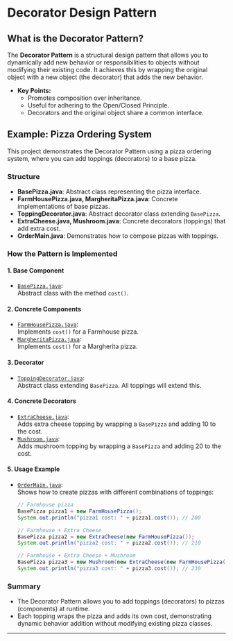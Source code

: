 # Decorator Design Pattern

## What is the Decorator Pattern?

The **Decorator Pattern** is a structural design pattern that allows you to dynamically add new behavior or responsibilities to objects without modifying their existing code. It achieves this by wrapping the original object with a new object (the decorator) that adds the new behavior.

- **Key Points:**
  - Promotes composition over inheritance.
  - Useful for adhering to the Open/Closed Principle.
  - Decorators and the original object share a common interface.

## Example: Pizza Ordering System

This project demonstrates the Decorator Pattern using a pizza ordering system, where you can add toppings (decorators) to a base pizza.

### Structure

- **BasePizza.java**: Abstract class representing the pizza interface.
- **FarmHousePizza.java, MargheritaPizza.java**: Concrete implementations of base pizzas.
- **ToppingDecorator.java**: Abstract decorator class extending `BasePizza`.
- **ExtraCheese.java, Mushroom.java**: Concrete decorators (toppings) that add extra cost.
- **OrderMain.java**: Demonstrates how to compose pizzas with toppings.

### How the Pattern is Implemented

#### 1. Base Component

- [`BasePizza.java`](Pizza/BasePizza.java):  
  Abstract class with the method `cost()`.

#### 2. Concrete Components

- [`FarmHousePizza.java`](Pizza/FarmHousePizza.java):  
  Implements `cost()` for a Farmhouse pizza.
- [`MargheritaPizza.java`](Pizza/MargheritaPizza.java):  
  Implements `cost()` for a Margherita pizza.

#### 3. Decorator

- [`ToppingDecorator.java`](Pizza/Toppings/ToppingDecorator.java):  
  Abstract class extending `BasePizza`. All toppings will extend this.

#### 4. Concrete Decorators

- [`ExtraCheese.java`](Pizza/Toppings/ExtraCheese.java):  
  Adds extra cheese topping by wrapping a `BasePizza` and adding 10 to the cost.
- [`Mushroom.java`](Pizza/Toppings/Mushroom.java):  
  Adds mushroom topping by wrapping a `BasePizza` and adding 20 to the cost.

#### 5. Usage Example

- [`OrderMain.java`](Pizza/OrderMain.java):  
  Shows how to create pizzas with different combinations of toppings:

  ```java
  // Farmhouse pizza
  BasePizza pizza1 = new FarmHousePizza();
  System.out.println("pizza1 cost: " + pizza1.cost()); // 200

  // Farmhouse + Extra Cheese
  BasePizza pizza2 = new ExtraCheese(new FarmHousePizza());
  System.out.println("pizza2 cost: " + pizza2.cost()); // 210

  // Farmhouse + Extra Cheese + Mushroom
  BasePizza pizza3 = new Mushroom(new ExtraCheese(new FarmHousePizza()));
  System.out.println("pizza3 cost: " + pizza3.cost()); // 230
  ```

### Summary

- The Decorator Pattern allows you to add toppings (decorators) to pizzas (components) at runtime.
- Each topping wraps the pizza and adds its own cost, demonstrating dynamic behavior addition without modifying existing pizza classes.

---
